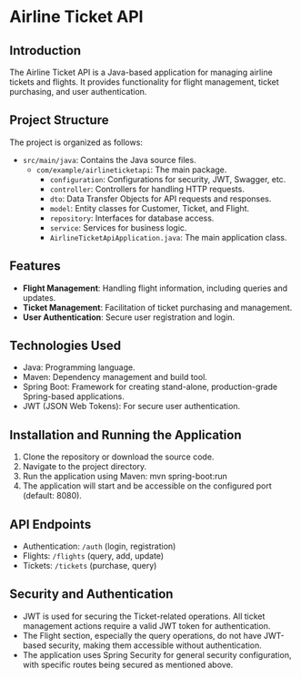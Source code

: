 # Airline Ticket API

## Introduction

The Airline Ticket API is a Java-based application for managing airline tickets and flights. It provides functionality for flight management, ticket purchasing, and user authentication.

## Project Structure

The project is organized as follows:

- `src/main/java`: Contains the Java source files.
  - `com/example/airlineticketapi`: The main package.
    - `configuration`: Configurations for security, JWT, Swagger, etc.
    - `controller`: Controllers for handling HTTP requests.
    - `dto`: Data Transfer Objects for API requests and responses.
    - `model`: Entity classes for Customer, Ticket, and Flight.
    - `repository`: Interfaces for database access.
    - `service`: Services for business logic.
    - `AirlineTicketApiApplication.java`: The main application class.

## Features

- **Flight Management**: Handling flight information, including queries and updates.
- **Ticket Management**: Facilitation of ticket purchasing and management.
- **User Authentication**: Secure user registration and login.

## Technologies Used

- Java: Programming language.
- Maven: Dependency management and build tool.
- Spring Boot: Framework for creating stand-alone, production-grade Spring-based applications.
- JWT (JSON Web Tokens): For secure user authentication.

## Installation and Running the Application

1. Clone the repository or download the source code.
2. Navigate to the project directory.
3. Run the application using Maven:
  mvn spring-boot:run
4. The application will start and be accessible on the configured port (default: 8080).

## API Endpoints

- Authentication: `/auth` (login, registration)
- Flights: `/flights` (query, add, update)
- Tickets: `/tickets` (purchase, query)

## Security and Authentication

- JWT is used for securing the Ticket-related operations. All ticket management actions require a valid JWT token for authentication.
- The Flight section, especially the query operations, do not have JWT-based security, making them accessible without authentication.
- The application uses Spring Security for general security configuration, with specific routes being secured as mentioned above.
